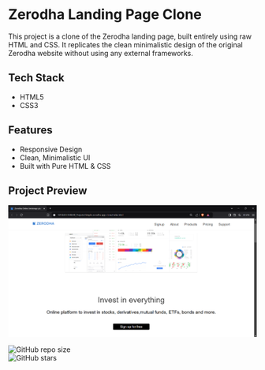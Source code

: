 # Zerodha Landing Page Clone
This project is a clone of the Zerodha landing page, built entirely using raw HTML and CSS. It replicates the clean minimalistic design of the original Zerodha website without using any external frameworks.
## Tech Stack  
- HTML5  
- CSS3 
## Features  
- Responsive Design  
- Clean, Minimalistic UI  
- Built with Pure HTML & CSS
## Project Preview  

![Zerodha Landing Page Clone](Screenshot.png)

![GitHub repo size](https://img.shields.io/github/repo-size/x0ya/Zerodha-clone)  
![GitHub stars](https://img.shields.io/github/stars/x0ya/Zerodha-clone?style=social)  

